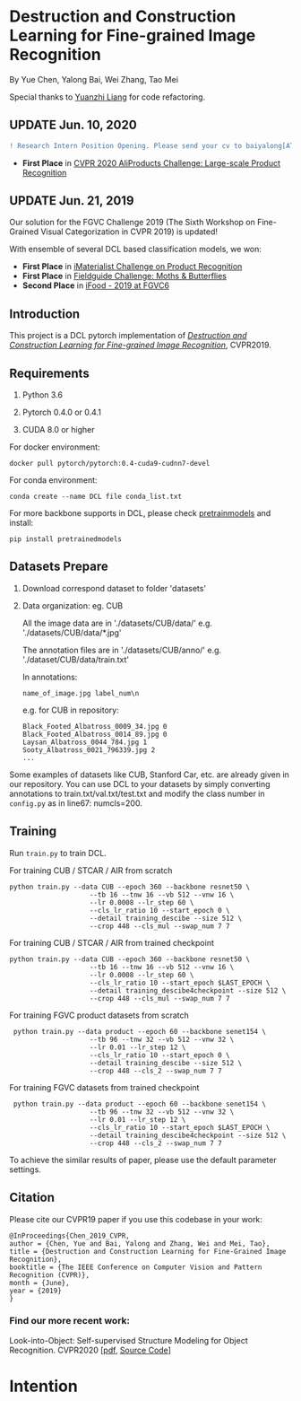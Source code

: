 # Destruction and Construction Learning for Fine-grained Image Recognition

By Yue Chen, Yalong Bai, Wei Zhang, Tao Mei

Special thanks to [Yuanzhi Liang](https://github.com/akira-l) for code refactoring.

## UPDATE Jun. 10, 2020
```diff
! Research Intern Position Opening. Please send your cv to baiyalong[AT]jd.com if you are interested.
```
- **First Place** in [CVPR 2020 AliProducts Challenge: Large-scale Product Recognition](https://tianchi.aliyun.com/competition/entrance/231780/rankingList)

## UPDATE Jun. 21, 2019

Our solution for the FGVC Challenge 2019 (The Sixth Workshop on Fine-Grained Visual Categorization in CVPR 2019) is updated!

With ensemble of several DCL based classification models, we won:

- **First Place** in [iMaterialist Challenge on Product Recognition](https://www.kaggle.com/c/imaterialist-product-2019/leaderboard)
- **First Place** in [Fieldguide Challenge: Moths & Butterflies](https://www.kaggle.com/c/fieldguide-challenge-moths-and-butterflies/leaderboard)
- **Second Place** in [iFood - 2019 at FGVC6](https://www.kaggle.com/c/ifood-2019-fgvc6/leaderboard)

## Introduction

This project is a DCL pytorch implementation of [*Destruction and Construction Learning for Fine-grained Image Recognition*](http://openaccess.thecvf.com/content_CVPR_2019/html/Chen_Destruction_and_Construction_Learning_for_Fine-Grained_Image_Recognition_CVPR_2019_paper.html), CVPR2019. 

## Requirements

1. Python 3.6

2. Pytorch 0.4.0 or 0.4.1

3. CUDA 8.0 or higher

For docker environment:

```shell
docker pull pytorch/pytorch:0.4-cuda9-cudnn7-devel
```

For conda environment:

```shell
conda create --name DCL file conda_list.txt
```

For more backbone supports in DCL, please check [pretrainmodels](https://github.com/Cadene/pretrained-models.pytorch) and install:

```shell
pip install pretrainedmodels
```


## Datasets Prepare

1. Download correspond dataset to folder 'datasets'

2. Data organization: eg. CUB

     All the image data are in './datasets/CUB/data/'
    e.g. './datasets/CUB/data/*.jpg'

    The annotation files are in './datasets/CUB/anno/'
    e.g. './dataset/CUB/data/train.txt'

    In annotations:

    ```shell
    name_of_image.jpg label_num\n
    ```

    e.g. for CUB in repository:

    ```shell
    Black_Footed_Albatross_0009_34.jpg 0
    Black_Footed_Albatross_0014_89.jpg 0
    Laysan_Albatross_0044_784.jpg 1
    Sooty_Albatross_0021_796339.jpg 2
    ...
    ```

Some examples of datasets like CUB, Stanford Car, etc. are already given in our repository. You can use DCL to your datasets by simply converting annotations to train.txt/val.txt/test.txt and modify the class number in `config.py` as in line67: numcls=200.

## Training

Run `train.py` to train DCL.

For training CUB / STCAR / AIR from scratch

```shell
python train.py --data CUB --epoch 360 --backbone resnet50 \
                    --tb 16 --tnw 16 --vb 512 --vnw 16 \
                    --lr 0.0008 --lr_step 60 \
                    --cls_lr_ratio 10 --start_epoch 0 \
                    --detail training_descibe --size 512 \
                    --crop 448 --cls_mul --swap_num 7 7
```

For training CUB / STCAR / AIR from trained checkpoint

```shell
python train.py --data CUB --epoch 360 --backbone resnet50 \
                    --tb 16 --tnw 16 --vb 512 --vnw 16 \
                    --lr 0.0008 --lr_step 60 \
                    --cls_lr_ratio 10 --start_epoch $LAST_EPOCH \
                    --detail training_descibe4checkpoint --size 512 \
                    --crop 448 --cls_mul --swap_num 7 7
```

For training FGVC product datasets from scratch

```shell
 python train.py --data product --epoch 60 --backbone senet154 \
                    --tb 96 --tnw 32 --vb 512 --vnw 32 \
                    --lr 0.01 --lr_step 12 \
                    --cls_lr_ratio 10 --start_epoch 0 \
                    --detail training_descibe --size 512 \
                    --crop 448 --cls_2 --swap_num 7 7
```

For training FGVC datasets from trained checkpoint

```shell
 python train.py --data product --epoch 60 --backbone senet154 \
                    --tb 96 --tnw 32 --vb 512 --vnw 32 \
                    --lr 0.01 --lr_step 12 \
                    --cls_lr_ratio 10 --start_epoch $LAST_EPOCH \
                    --detail training_descibe4checkpoint --size 512 \
                    --crop 448 --cls_2 --swap_num 7 7
```
To achieve the similar results of paper, please use the default parameter settings.

## Citation
Please cite our CVPR19 paper if you use this codebase in your work:
```
@InProceedings{Chen_2019_CVPR,
author = {Chen, Yue and Bai, Yalong and Zhang, Wei and Mei, Tao},
title = {Destruction and Construction Learning for Fine-Grained Image Recognition},
booktitle = {The IEEE Conference on Computer Vision and Pattern Recognition (CVPR)},
month = {June},
year = {2019}
}
```
### Find our more recent work: 
Look-into-Object: Self-supervised Structure Modeling for Object Recognition. CVPR2020 [[pdf](https://arxiv.org/abs/2003.14142), [Source Code](https://github.com/JDAI-CV/LIO)]
# Intention
